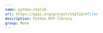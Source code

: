```yaml
---
name: python-ntplib
url: https://pypi.org/project/ntplib/#files
description: Python NTP library.
group: None
---
```

